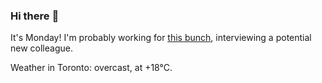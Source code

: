 ### Hi there :wave:

It's Monday! I'm probably working for [this bunch](https://github.com/kohofinancial), interviewing a potential new colleague.

Weather in Toronto: overcast, at +18°C.
